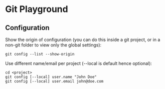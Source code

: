 # Git Playground

## Configuration

Show the origin of configuration (you can do this inside a git project, or in a non-git folder to view only the global settings):
```
git config --list --show-origin
```

Use different name/email per project (--local is default hence optional):
```
cd <project>
git config [--local] user.name "John Doe"
git config [--local] user.email john@doe.com
```
